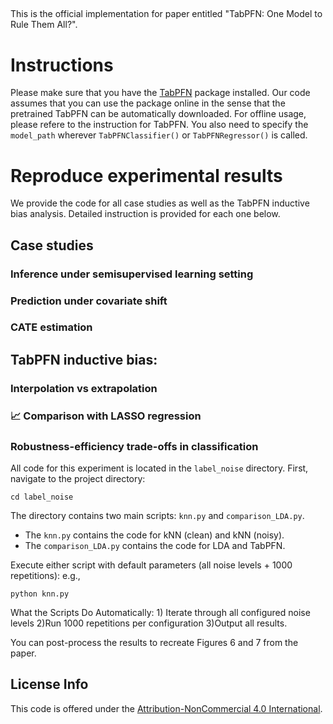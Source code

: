## 
This is the official implementation for paper entitled "TabPFN: One Model to Rule Them All?".

# Instructions
Please make sure that you have the [TabPFN](https://github.com/PriorLabs/TabPFN) package installed.
Our code assumes that you can use the package online in the sense that the pretrained TabPFN can be automatically downloaded.
For offline usage, please refere to the instruction for TabPFN. You also need to specify the `model_path` wherever `TabPFNClassifier()` or `TabPFNRegressor()` is called.


# Reproduce experimental results
We provide the code for all case studies as well as the TabPFN inductive bias analysis.
Detailed instruction is provided for each one below.

## Case studies 

### Inference under semisupervised learning setting


### Prediction under covariate shift



### CATE estimation


## TabPFN inductive bias: 

### Interpolation vs extrapolation


### :chart_with_upwards_trend: Comparison with LASSO regression

### Robustness-efficiency trade-offs in classification
All code for this experiment is located in the `label_noise` directory.
First, navigate to the project directory:
```
cd label_noise
```
The directory contains two main scripts: `knn.py` and `comparison_LDA.py`.
 - The `knn.py` contains the code for kNN (clean) and kNN (noisy).
- The `comparison_LDA.py` contains the code for LDA and TabPFN.

Execute either script with default parameters (all noise levels + 1000 repetitions): e.g.,
```
python knn.py
```
What the Scripts Do Automatically: 1) Iterate through all configured noise levels 2)Run 1000 repetitions per configuration 3)Output all results.

You can post-process the results to recreate Figures 6 and 7 from the paper.


## License Info
This code is offered under the [Attribution-NonCommercial 4.0 International](https://creativecommons.org/licenses/by-nc/4.0/).